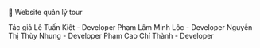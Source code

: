 📌 Website quản lý tour


Tác giả 
Lê Tuấn Kiệt - Developer
Phạm Lâm Minh Lộc - Developer
Nguyễn Thị Thùy Nhung - Developer
Phạm Cao Chí Thành - Developer
